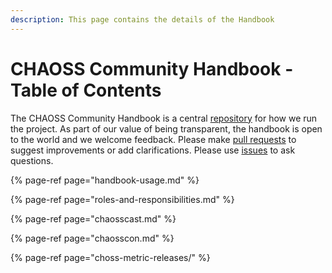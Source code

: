 ```yaml
---
description: This page contains the details of the Handbook
---
```


# CHAOSS Community Handbook - Table of Contents

The CHAOSS Community Handbook is a central [repository](https://github.com/chaoss/gitbook-test) for how we run the project. As part of our value of being transparent, the handbook is open to the world and we welcome feedback. Please make [pull requests](https://github.com/chaoss/gitbook-test/pulls) to suggest improvements or add clarifications. Please use [issues](https://github.com/chaoss/gitbook-test/issues) to ask questions.

{% page-ref page="handbook-usage.md" %}

{% page-ref page="roles-and-responsibilities.md" %}

{% page-ref page="chaosscast.md" %}

{% page-ref page="chaosscon.md" %}

{% page-ref page="choss-metric-releases/" %}




